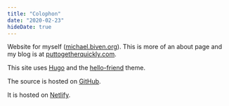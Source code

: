 ```yaml
---
title: "Colophon"
date: "2020-02-23"
hideDate: true
---
```


Website for myself ([michael.biven.org](https://michael.biven.org)). This is more of an about page and my blog is at [puttogetherquickly.com](https://puttogetherquickly.com).

This site uses [Hugo](https://gohugo.io/) and the [hello-friend](https://themes.gohugo.io/hugo-theme-hello-friend/)
 theme. 

The source is hosted on [GitHub](https://github.com/michaelbiven/biven.org).

It is hosted on [Netlify](https://www.netlify.com).
